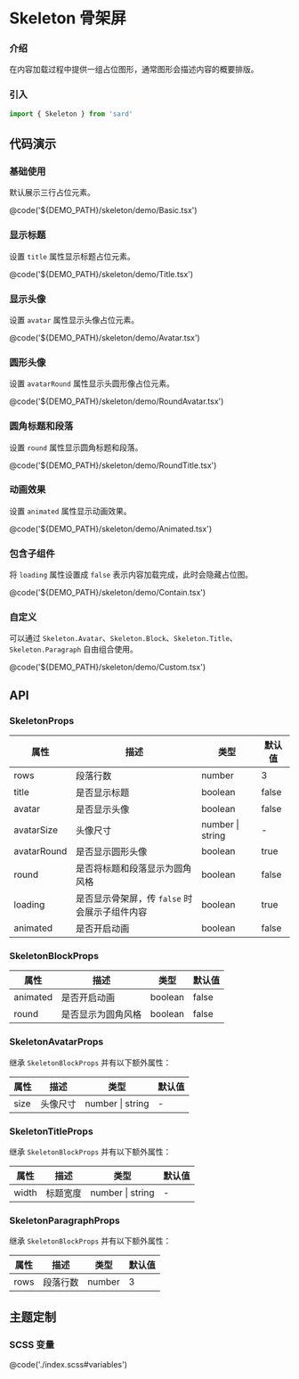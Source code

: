 # Skeleton 骨架屏

### 介绍

在内容加载过程中提供一组占位图形，通常图形会描述内容的概要排版。

### 引入

```ts
import { Skeleton } from 'sard'
```

## 代码演示

### 基础使用

默认展示三行占位元素。

@code('${DEMO_PATH}/skeleton/demo/Basic.tsx')

### 显示标题

设置 `title` 属性显示标题占位元素。

@code('${DEMO_PATH}/skeleton/demo/Title.tsx')

### 显示头像

设置 `avatar` 属性显示头像占位元素。

@code('${DEMO_PATH}/skeleton/demo/Avatar.tsx')

### 圆形头像

设置 `avatarRound` 属性显示头圆形像占位元素。

@code('${DEMO_PATH}/skeleton/demo/RoundAvatar.tsx')

### 圆角标题和段落

设置 `round` 属性显示圆角标题和段落。

@code('${DEMO_PATH}/skeleton/demo/RoundTitle.tsx')

### 动画效果

设置 `animated` 属性显示动画效果。

@code('${DEMO_PATH}/skeleton/demo/Animated.tsx')

### 包含子组件

将 `loading` 属性设置成 `false` 表示内容加载完成，此时会隐藏占位图。

@code('${DEMO_PATH}/skeleton/demo/Contain.tsx')

### 自定义

可以通过 `Skeleton.Avatar`、`Skeleton.Block`、`Skeleton.Title`、`Skeleton.Paragraph` 自由组合使用。

@code('${DEMO_PATH}/skeleton/demo/Custom.tsx')

## API

### SkeletonProps

| 属性        | 描述                                          | 类型             | 默认值 |
| ----------- | --------------------------------------------- | ---------------- | ------ |
| rows        | 段落行数                                      | number           | 3      |
| title       | 是否显示标题                                  | boolean          | false  |
| avatar      | 是否显示头像                                  | boolean          | false  |
| avatarSize  | 头像尺寸                                      | number \| string | -      |
| avatarRound | 是否显示圆形头像                              | boolean          | true   |
| round       | 是否将标题和段落显示为圆角风格                | boolean          | false  |
| loading     | 是否显示骨架屏，传 `false` 时会展示子组件内容 | boolean          | true   |
| animated    | 是否开启动画                                  | boolean          | false  |

### SkeletonBlockProps

| 属性     | 描述               | 类型    | 默认值 |
| -------- | ------------------ | ------- | ------ |
| animated | 是否开启动画       | boolean | false  |
| round    | 是否显示为圆角风格 | boolean | false  |

### SkeletonAvatarProps

继承 `SkeletonBlockProps` 并有以下额外属性：

| 属性 | 描述     | 类型             | 默认值 |
| ---- | -------- | ---------------- | ------ |
| size | 头像尺寸 | number \| string | -      |

### SkeletonTitleProps

继承 `SkeletonBlockProps` 并有以下额外属性：

| 属性  | 描述     | 类型             | 默认值 |
| ----- | -------- | ---------------- | ------ |
| width | 标题宽度 | number \| string | -      |

### SkeletonParagraphProps

继承 `SkeletonBlockProps` 并有以下额外属性：

| 属性 | 描述     | 类型   | 默认值 |
| ---- | -------- | ------ | ------ |
| rows | 段落行数 | number | 3      |

## 主题定制

### SCSS 变量

@code('./index.scss#variables')
